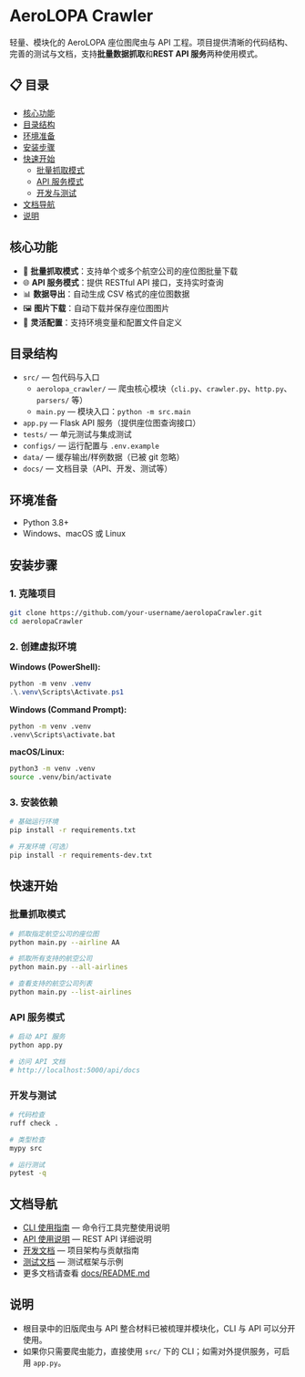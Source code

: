 # AeroLOPA Crawler

轻量、模块化的 AeroLOPA 座位图爬虫与 API 工程。项目提供清晰的代码结构、完善的测试与文档，支持**批量数据抓取**和**REST API 服务**两种使用模式。

## 📋 目录
- [核心功能](#核心功能)
- [目录结构](#目录结构)
- [环境准备](#环境准备)
- [安装步骤](#安装步骤)
- [快速开始](#快速开始)
  - [批量抓取模式](#批量抓取模式)
  - [API 服务模式](#api-服务模式)
  - [开发与测试](#开发与测试)
- [文档导航](#文档导航)
- [说明](#说明)

## 核心功能

- 🚀 **批量抓取模式**：支持单个或多个航空公司的座位图批量下载
- 🌐 **API 服务模式**：提供 RESTful API 接口，支持实时查询
- 📊 **数据导出**：自动生成 CSV 格式的座位图数据
- 🖼️ **图片下载**：自动下载并保存座位图图片
- 🔧 **灵活配置**：支持环境变量和配置文件自定义

## 目录结构

- `src/` — 包代码与入口  
  - `aerolopa_crawler/` — 爬虫核心模块（`cli.py`、`crawler.py`、`http.py`、`parsers/` 等）  
  - `main.py` — 模块入口：`python -m src.main`
- `app.py` — Flask API 服务（提供座位图查询接口）
- `tests/` — 单元测试与集成测试
- `configs/` — 运行配置与 `.env.example`
- `data/` — 缓存输出/样例数据（已被 git 忽略）
- `docs/` — 文档目录（API、开发、测试等）

## 环境准备

- Python 3.8+
- Windows、macOS 或 Linux

## 安装步骤

### 1. 克隆项目

```bash
git clone https://github.com/your-username/aerolopaCrawler.git
cd aerolopaCrawler
```

### 2. 创建虚拟环境

**Windows (PowerShell):**

```powershell
python -m venv .venv
.\.venv\Scripts\Activate.ps1
```

**Windows (Command Prompt):**

```cmd
python -m venv .venv
.venv\Scripts\activate.bat
```

**macOS/Linux:**

```bash
python3 -m venv .venv
source .venv/bin/activate
```

### 3. 安装依赖

```bash
# 基础运行环境
pip install -r requirements.txt

# 开发环境（可选）
pip install -r requirements-dev.txt
```

## 快速开始

### 批量抓取模式

```bash
# 抓取指定航空公司的座位图
python main.py --airline AA

# 抓取所有支持的航空公司
python main.py --all-airlines

# 查看支持的航空公司列表
python main.py --list-airlines
```

### API 服务模式

```bash
# 启动 API 服务
python app.py

# 访问 API 文档
# http://localhost:5000/api/docs
```

### 开发与测试

```bash
# 代码检查
ruff check .

# 类型检查
mypy src

# 运行测试
pytest -q
```

## 文档导航

- [CLI 使用指南](docs/CLI_USAGE.md) — 命令行工具完整使用说明
- [API 使用说明](docs/API_USAGE.md) — REST API 详细说明
- [开发文档](docs/DEVELOPMENT.md) — 项目架构与贡献指南
- [测试文档](docs/TESTING.md) — 测试框架与示例
- 更多文档请查看 [docs/README.md](docs/README.md)

## 说明

- 根目录中的旧版爬虫与 API 整合材料已被梳理并模块化，CLI 与 API 可以分开使用。
- 如果你只需要爬虫能力，直接使用 `src/` 下的 CLI；如需对外提供服务，可启用 `app.py`。

